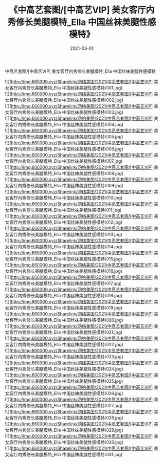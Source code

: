 ﻿---
layout: post
title:  《中高艺套图/[中高艺VIP] 美女客厅内秀修长美腿模特_Ella 中国丝袜美腿性感模特》
date:   2021-06-01
img: http://img.660000.xyz/Sharelink/网络美图/2021/中高艺套图/[中高艺VIP] 美女客厅内秀修长美腿模特_Ella 中国丝袜美腿性感模特/000.jpg
categories: [美女, 清纯, 唯美]
---

中高艺套图/[中高艺VIP] 美女客厅内秀修长美腿模特_Ella 中国丝袜美腿性感模特

 ![](http://img.660000.xyz/Sharelink/网络美图/2021/中高艺套图/[中高艺VIP] 美女客厅内秀修长美腿模特_Ella 中国丝袜美腿性感模特/001.jpg) <br>![](http://img.660000.xyz/Sharelink/网络美图/2021/中高艺套图/[中高艺VIP] 美女客厅内秀修长美腿模特_Ella 中国丝袜美腿性感模特/002.jpg) <br>![](http://img.660000.xyz/Sharelink/网络美图/2021/中高艺套图/[中高艺VIP] 美女客厅内秀修长美腿模特_Ella 中国丝袜美腿性感模特/003.jpg) <br>![](http://img.660000.xyz/Sharelink/网络美图/2021/中高艺套图/[中高艺VIP] 美女客厅内秀修长美腿模特_Ella 中国丝袜美腿性感模特/004.jpg) <br>![](http://img.660000.xyz/Sharelink/网络美图/2021/中高艺套图/[中高艺VIP] 美女客厅内秀修长美腿模特_Ella 中国丝袜美腿性感模特/005.jpg) <br>![](http://img.660000.xyz/Sharelink/网络美图/2021/中高艺套图/[中高艺VIP] 美女客厅内秀修长美腿模特_Ella 中国丝袜美腿性感模特/006.jpg) <br>![](http://img.660000.xyz/Sharelink/网络美图/2021/中高艺套图/[中高艺VIP] 美女客厅内秀修长美腿模特_Ella 中国丝袜美腿性感模特/007.jpg) <br>![](http://img.660000.xyz/Sharelink/网络美图/2021/中高艺套图/[中高艺VIP] 美女客厅内秀修长美腿模特_Ella 中国丝袜美腿性感模特/008.jpg) <br>![](http://img.660000.xyz/Sharelink/网络美图/2021/中高艺套图/[中高艺VIP] 美女客厅内秀修长美腿模特_Ella 中国丝袜美腿性感模特/009.jpg) <br>![](http://img.660000.xyz/Sharelink/网络美图/2021/中高艺套图/[中高艺VIP] 美女客厅内秀修长美腿模特_Ella 中国丝袜美腿性感模特/010.jpg) <br>![](http://img.660000.xyz/Sharelink/网络美图/2021/中高艺套图/[中高艺VIP] 美女客厅内秀修长美腿模特_Ella 中国丝袜美腿性感模特/011.jpg) <br>![](http://img.660000.xyz/Sharelink/网络美图/2021/中高艺套图/[中高艺VIP] 美女客厅内秀修长美腿模特_Ella 中国丝袜美腿性感模特/012.jpg) <br>![](http://img.660000.xyz/Sharelink/网络美图/2021/中高艺套图/[中高艺VIP] 美女客厅内秀修长美腿模特_Ella 中国丝袜美腿性感模特/013.jpg) <br>![](http://img.660000.xyz/Sharelink/网络美图/2021/中高艺套图/[中高艺VIP] 美女客厅内秀修长美腿模特_Ella 中国丝袜美腿性感模特/014.jpg) <br>![](http://img.660000.xyz/Sharelink/网络美图/2021/中高艺套图/[中高艺VIP] 美女客厅内秀修长美腿模特_Ella 中国丝袜美腿性感模特/015.jpg) <br>![](http://img.660000.xyz/Sharelink/网络美图/2021/中高艺套图/[中高艺VIP] 美女客厅内秀修长美腿模特_Ella 中国丝袜美腿性感模特/016.jpg) <br>![](http://img.660000.xyz/Sharelink/网络美图/2021/中高艺套图/[中高艺VIP] 美女客厅内秀修长美腿模特_Ella 中国丝袜美腿性感模特/017.jpg) <br>![](http://img.660000.xyz/Sharelink/网络美图/2021/中高艺套图/[中高艺VIP] 美女客厅内秀修长美腿模特_Ella 中国丝袜美腿性感模特/018.jpg) <br>![](http://img.660000.xyz/Sharelink/网络美图/2021/中高艺套图/[中高艺VIP] 美女客厅内秀修长美腿模特_Ella 中国丝袜美腿性感模特/019.jpg) <br>![](http://img.660000.xyz/Sharelink/网络美图/2021/中高艺套图/[中高艺VIP] 美女客厅内秀修长美腿模特_Ella 中国丝袜美腿性感模特/020.jpg) <br>![](http://img.660000.xyz/Sharelink/网络美图/2021/中高艺套图/[中高艺VIP] 美女客厅内秀修长美腿模特_Ella 中国丝袜美腿性感模特/021.jpg) <br>![](http://img.660000.xyz/Sharelink/网络美图/2021/中高艺套图/[中高艺VIP] 美女客厅内秀修长美腿模特_Ella 中国丝袜美腿性感模特/022.jpg) <br>![](http://img.660000.xyz/Sharelink/网络美图/2021/中高艺套图/[中高艺VIP] 美女客厅内秀修长美腿模特_Ella 中国丝袜美腿性感模特/023.jpg) <br>![](http://img.660000.xyz/Sharelink/网络美图/2021/中高艺套图/[中高艺VIP] 美女客厅内秀修长美腿模特_Ella 中国丝袜美腿性感模特/024.jpg) <br>![](http://img.660000.xyz/Sharelink/网络美图/2021/中高艺套图/[中高艺VIP] 美女客厅内秀修长美腿模特_Ella 中国丝袜美腿性感模特/025.jpg) <br>![](http://img.660000.xyz/Sharelink/网络美图/2021/中高艺套图/[中高艺VIP] 美女客厅内秀修长美腿模特_Ella 中国丝袜美腿性感模特/026.jpg) <br>![](http://img.660000.xyz/Sharelink/网络美图/2021/中高艺套图/[中高艺VIP] 美女客厅内秀修长美腿模特_Ella 中国丝袜美腿性感模特/027.jpg) <br>![](http://img.660000.xyz/Sharelink/网络美图/2021/中高艺套图/[中高艺VIP] 美女客厅内秀修长美腿模特_Ella 中国丝袜美腿性感模特/028.jpg) <br>![](http://img.660000.xyz/Sharelink/网络美图/2021/中高艺套图/[中高艺VIP] 美女客厅内秀修长美腿模特_Ella 中国丝袜美腿性感模特/029.jpg) <br>![](http://img.660000.xyz/Sharelink/网络美图/2021/中高艺套图/[中高艺VIP] 美女客厅内秀修长美腿模特_Ella 中国丝袜美腿性感模特/030.jpg) <br>![](http://img.660000.xyz/Sharelink/网络美图/2021/中高艺套图/[中高艺VIP] 美女客厅内秀修长美腿模特_Ella 中国丝袜美腿性感模特/031.jpg) <br>